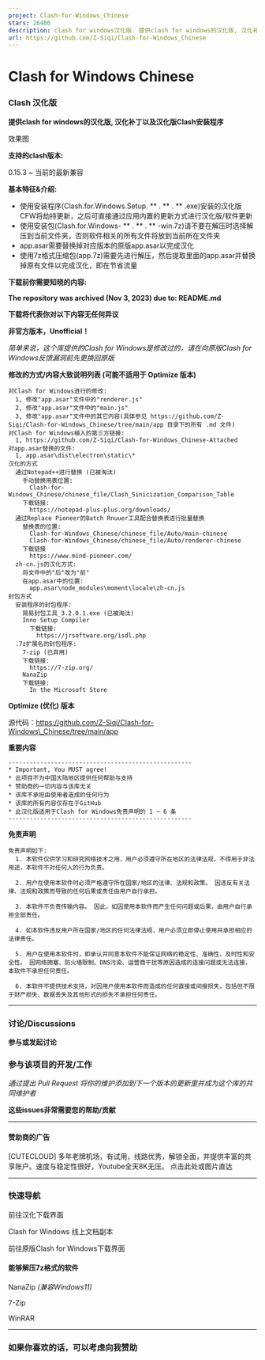 ```yaml
---
project: Clash-for-Windows_Chinese
stars: 26486
description: clash for windows汉化版. 提供clash for windows的汉化版, 汉化补丁及汉化版安装程序
url: https://github.com/Z-Siqi/Clash-for-Windows_Chinese
---
```


Clash for Windows Chinese
=========================

### Clash 汉化版

**提供clash for windows的汉化版, 汉化补丁以及汉化版Clash安装程序**

效果图

**支持的clash版本:**

0.15.3 ~ 当前的最新兼容

**基本特征&介绍:**

-   使用安装程序(Clash.for.Windows.Setup. \*\* . \*\* . \*\* .exe)安装的汉化版CFW将劫持更新，之后可直接通过应用内置的更新方式进行汉化版/软件更新
-   使用安装包(Clash.for.Windows- \*\* . \*\* . \*\* -win.7z)请不要在解压时选择解压到当前文件夹，否则软件相关的所有文件将放到当前所在文件夹
-   app.asar需要替换掉对应版本的原版app.asar以完成汉化
-   使用7z格式压缩包(app.7z)需要先进行解压，然后提取里面的app.asar并替换掉原有文件以完成汉化，即在节省流量

**下载前你需要知晓的内容:**

**The repository was archived (Nov 3, 2023) due to: README.md**

**下载将代表你对以下内容无任何异议**

**非官方版本，Unofficial！**

_简单来说，这个库提供的Clash for Windows是修改过的，请在向原版Clash for Windows反馈漏洞前先更换回原版_

**修改的方式/内容大致说明列表 (可能不适用于 Optimize 版本)**

```
对Clash for Windows进行的修改:
  1, 修改"app.asar"文件中的"renderer.js"
  2, 修改"app.asar"文件中的"main.js"
  3, 修改"app.asar"文件中的其它内容(具体参见 https://github.com/Z-Siqi/Clash-for-Windows_Chinese/tree/main/app 目录下的所有 .md 文件)
对Clash for Windows植入的第三方链接:
  1, https://github.com/Z-Siqi/Clash-for-Windows_Chinese-Attached
对app.asar替换的文件:
  1, app.asar\dist\electron\static\*
汉化的方式
  通过Notepad++进行替换 (已被淘汰)
    手动替换用表位置:
      Clash-for-Windows_Chinese/chinese_file/Clash_Sinicization_Comparison_Table
    下载链接:
      https://notepad-plus-plus.org/downloads/
  通过Replace Pioneer的Batch Rnuuer工具配合替换表进行批量替换
    替换表的位置:
      Clash-for-Windows_Chinese/chinese_file/Auto/main-chinese
      Clash-for-Windows_Chinese/chinese_file/Auto/renderer-chinese
    下载链接
      https://www.mind-pioneer.com/
  zh-cn.js的汉化方式:
    将文件中的"后"改为"前"
    在app.asar中的位置:
      app.asar\node_modules\moment\locale\zh-cn.js
封包方式
  安装程序的封包程序:
    简易封包工具_3.2.0.1.exe (已被淘汰)
    Inno Setup Compiler
      下载链接:
        https://jrsoftware.org/isdl.php
  .7z扩展名的封包程序:
    7-zip (已弃用)
    下载链接:
      https://7-zip.org/
    NanaZip
    下载链接:
      In the Microsoft Store
```

**Optimize (优化) 版本**

源代码：https://github.com/Z-Siqi/Clash-for-Windows\_Chinese/tree/main/app

**重要内容**

```
----------------------------------------------------
* Important, You MUST agree!
* 此项目不为中国大陆地区提供任何帮助与支持
* 赞助商的一切内容与该库无关
* 该库不承担由使用者造成的任何行为
* 该库的所有内容仅存在于GitHub
* 此汉化版适用于Clash for Windows免责声明的 1 ~ 6 条
----------------------------------------------------
```

**免责声明**

```
免责声明如下:
  1. 本软件仅供学习和研究网络技术之用，用户必须遵守所在地区的法律法规，不得用于非法用途，本软件不对任何人的行为负责。 

  2. 用户在使用本软件时必须严格遵守所在国家/地区的法律、法规和政策。 因违反有关法律、法规和政策而导致的任何后果或责任由用户自行承担。

  3. 本软件不负责传输内容。 因此，如因使用本软件而产生任何问题或后果，由用户自行承担全部责任。

  4. 如本软件违反用户所在国家/地区的任何法律法规，用户必须立即停止使用并承担相应的法律责任。

  5. 用户在使用本软件时，即承认并同意本软件不能保证网络的稳定性、准确性、及时性和安全性。 因网络拥塞、防火墙限制、DNS污染、运营商干扰等原因造成的连接问题或无法连接，本软件不承担任何责任。

  6. 本软件不提供技术支持，对因用户使用本软件而造成的任何直接或间接损失，包括但不限于财产损失、数据丢失及其他形式的损失不承担任何责任。
```

* * *

### 讨论/Discussions

**参与或发起讨论**

### 参与该项目的开发/工作

_通过提出 Pull Request 将你的维护添加到下一个版本的更新里并成为这个库的共同维护者_

**这些issues非常需要您的帮助/贡献**

* * *

#### 赞助商的广告

\[CUTECLOUD\] 多年老牌机场，有试用，线路优秀，解锁全面，并提供丰富的共享账户。速度与稳定性很好，Youtube全天8K无压。 点击此处或图片直达

* * *

### 快速导航

前往汉化下载界面

Clash for Windows 线上文档副本

前往原版Clash for Windows下载界面

#### 能够解压7z格式的软件

NanaZip _(兼容Windows11)_

7-Zip

WinRAR

* * *

### 如果你喜欢的话，可以考虑向我赞助
